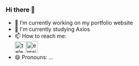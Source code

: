 ### Hi there 👋

- 🔭 I’m currently working on my portfolio website
- 🌱 I'm currently studying Axios
- 📫 How to reach me: <br/><a href="#" target="_blank"><img src="https://www.flaticon.com/svg/static/icons/svg/2111/2111646.svg" alt="telegram" width="30"></a><a href="mailto:i47uen@ya.ru" target="_blank"><img src="https://www.flaticon.com/svg/static/icons/svg/552/552486.svg" alt="email" width="30"></a>
- 😄 Pronouns: ...

